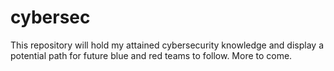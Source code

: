 # cybersec

This repository will hold my attained cybersecurity knowledge and display a potential path for future blue and red teams to follow. More to come.
